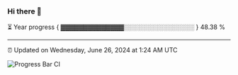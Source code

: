 ### Hi there 👋

⏳ Year progress { ▓▓▓▓▓▓▓▓▓▓▓▓▓▓░░░░░░░░░░░░░░░░ } 48.38 %

---

⏰ Updated on Wednesday, June 26, 2024 at 1:24 AM UTC

![Progress Bar CI](https://github.com/arthurbuhl/arthurbuhl/workflows/Progress%20Bar%20CI/badge.svg)
